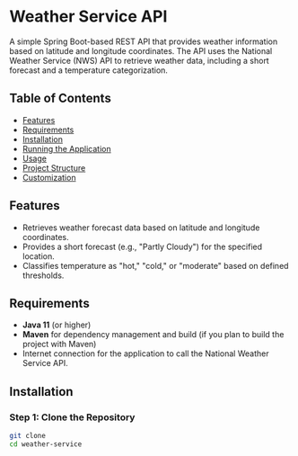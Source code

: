 # Weather Service API

A simple Spring Boot-based REST API that provides weather information based on latitude and longitude coordinates. The API uses the National Weather Service (NWS) API to retrieve weather data, including a short forecast and a temperature categorization.

## Table of Contents
- [Features](#features)
- [Requirements](#requirements)
- [Installation](#installation)
- [Running the Application](#running-the-application)
- [Usage](#usage)
- [Project Structure](#project-structure)
- [Customization](#customization)

## Features
- Retrieves weather forecast data based on latitude and longitude coordinates.
- Provides a short forecast (e.g., "Partly Cloudy") for the specified location.
- Classifies temperature as "hot," "cold," or "moderate" based on defined thresholds.

## Requirements
- **Java 11** (or higher)
- **Maven** for dependency management and build (if you plan to build the project with Maven)
- Internet connection for the application to call the National Weather Service API.

## Installation

### Step 1: Clone the Repository
```bash
git clone 
cd weather-service